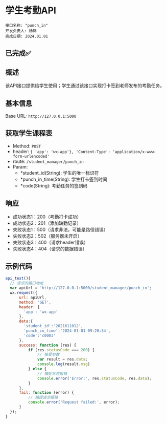 <!--
 * @Author: hiddenSharp429 z404878860@163.com
 * @Date: 2024-07-02 00:12:48
 * @LastEditors: hiddenSharp429 z404878860@163.com
 * @LastEditTime: 2024-07-02 10:51:33
 * @FilePath: /Student Attendance System/docs/API/学生考勤API.md
 * @Description: 这是默认设置,请设置`customMade`, 打开koroFileHeader查看配置 进行设置: https://github.com/OBKoro1/koro1FileHeader/wiki/%E9%85%8D%E7%BD%AE
-->
<!--
 * @Author: hiddenSharp429 z404878860@163.com
 * @Date: 2024-07-02 00:12:48
 * @LastEditors: hiddenSharp429 z404878860@163.com
 * @LastEditTime: 2024-07-02 10:45:12
 * @FilePath: /Student Attendance System/docs/API/学生考勤API.md
 * @Description: 这是默认设置,请设置`customMade`, 打开koroFileHeader查看配置 进行设置: https://github.com/OBKoro1/koro1FileHeader/wiki/%E9%85%8D%E7%BD%AE
-->
# 学生考勤API
```
接口名称: "punch_in"
开发负责人: 杨锦
完成日期: 2024.01.01
```

## **已完成**✅

## 概述

该API接口提供给学生使用；学生通过该接口实现打卡签到老师发布的考勤任务。

## 基本信息

Base URL: `http://127.0.0.1:5000`

## 获取学生课程表

- Method: `POST`
- header: `{ 'app': 'wx-app'}, 'Content-Type': 'application/x-www-form-urlencoded'`
- route: `/student_manager/punch_in`
- Param:
    - *student_id(String): 学生的唯一标识符
    - *punch_in_time(String): 学生打卡签到时间
    - *code(String): 考勤任务的签到码


## 响应

- 成功状态1：200（考勤打卡成功）
- 成功状态2：201（添加缺勤记录）
- 失败状态1：500（请求非法，可能是路径错误）
- 失败状态2：502（服务器未开启）
- 失败状态3：400（请求header错误）
- 失败状态4：404（请求的数据错误）

## 示例代码

```Javascript
api_test(){
  // 请求的接口地址
  var apiUrl = 'http://127.0.0.1:5000/student_manager/punch_in';
  wx.request({
      url: apiUrl,
      method: 'GET',
      header: {
        'app': 'wx-app'
      },
      data:{
        'student_id':'2021611012',
        'punch_in_time':'2024-01-01 09:20:34',
        'code':'c0003'
      },
      success: function (res) {
          if (res.statusCode === 200) {
              // 接受参数
              var result = res.data;
              console.log(result.msg)
          } else {
              // 捕捉状态报错
              console.error('Error:', res.statusCode, res.data);
          }
      },
      fail: function (error) {
          // 捕捉请求报错
          console.error('Request failed:', error);
      }
  });
}

```